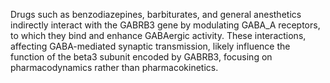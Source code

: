 Drugs such as benzodiazepines, barbiturates, and general anesthetics indirectly interact with the GABRB3 gene by modulating GABA_A receptors, to which they bind and enhance GABAergic activity. These interactions, affecting GABA-mediated synaptic transmission, likely influence the function of the beta3 subunit encoded by GABRB3, focusing on pharmacodynamics rather than pharmacokinetics.